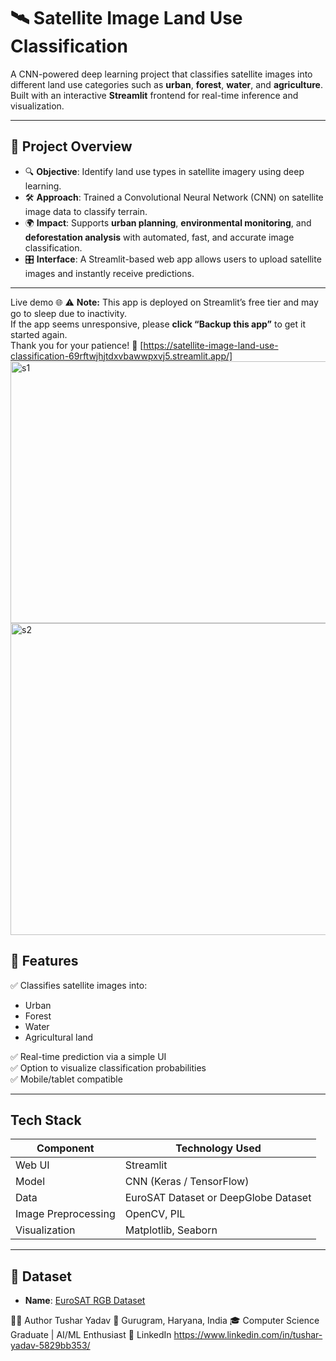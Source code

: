# 🛰️ Satellite Image Land Use Classification

A CNN-powered deep learning project that classifies satellite images into different land use categories such as **urban**, **forest**, **water**, and **agriculture**. Built with an interactive **Streamlit** frontend for real-time inference and visualization.

---

## 🧠 Project Overview

- 🔍 **Objective**: Identify land use types in satellite imagery using deep learning.
- 🛠️ **Approach**: Trained a Convolutional Neural Network (CNN) on satellite image data to classify terrain.
- 🌍 **Impact**: Supports **urban planning**, **environmental monitoring**, and **deforestation analysis** with automated, fast, and accurate image classification.
- 🎛️ **Interface**: A Streamlit-based web app allows users to upload satellite images and instantly receive predictions.

---
Live demo 🌐
⚠️ **Note:** This app is deployed on Streamlit’s free tier and may go to sleep due to inactivity.  
If the app seems unresponsive, please **click “Backup this app”** to get it started again.  
Thank you for your patience! 🚀
[https://satellite-image-land-use-classification-69rftwjhjtdxvbawwpxvj5.streamlit.app/]
<img width="958" height="419" alt="s1" src="https://github.com/user-attachments/assets/8016e8cf-584d-4ed9-82b8-976bfb6d8cc6" />
<img width="959" height="499" alt="s2" src="https://github.com/user-attachments/assets/42ee6e3f-59ea-4f48-995b-07c793532786" />

## 📌 Features

✅ Classifies satellite images into:
- Urban
- Forest
- Water
- Agricultural land

✅ Real-time prediction via a simple UI  
✅ Option to visualize classification probabilities  
✅ Mobile/tablet compatible

---

##  Tech Stack

| Component | Technology Used |
|----------|------------------|
| Web UI   | Streamlit         |
| Model    | CNN (Keras / TensorFlow) |
| Data     | EuroSAT Dataset or DeepGlobe Dataset |
| Image Preprocessing | OpenCV, PIL |
| Visualization | Matplotlib, Seaborn |

---

## 🧾 Dataset

- **Name**: [EuroSAT RGB Dataset](https://github.com/phelber/eurosat)

👨‍💻 Author
Tushar Yadav
📍 Gurugram, Haryana, India
🎓 Computer Science Graduate | AI/ML Enthusiast
🔗 LinkedIn https://www.linkedin.com/in/tushar-yadav-5829bb353/




